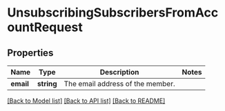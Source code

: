 # UnsubscribingSubscribersFromAccountRequest

## Properties
Name | Type | Description | Notes
------------ | ------------- | ------------- | -------------
**email** | **string** | The email address of the member. | 

[[Back to Model list]](../README.md#documentation-for-models) [[Back to API list]](../README.md#documentation-for-api-endpoints) [[Back to README]](../README.md)


